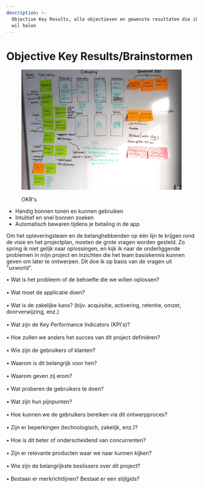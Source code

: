 ```yaml
---
description: >-
  Objective Key Results, alle objectieven en gewenste resultaten die ik hier uit
  wil halen
---
```


# Objective Key Results/Brainstormen

<figure><img src="../.gitbook/assets/22.jpg" alt=""><figcaption><p>OKR's</p></figcaption></figure>

* Handig bonnen tonen en kunnen gebruiken
* Intuïtief en snel bonnen zoeken
* Automatisch bewaren tijdens je betaling in de app

Om het opleveringsteam en de belanghebbenden op één lijn te krijgen rond de visie en het projectplan, moeten de grote vragen worden gesteld. Zo spring ik niet gelijk naar oplossingen, en kijk ik naar de onderliggende problemen in mijn project en inzichten die het team basiskennis kunnen geven om later te ontwerpen. Dit doe ik op basis van de vragen uit "uxworld". &#x20;

• Wat is het probleem of de behoefte die we willen oplossen? \
\
• Wat moet de applicatie doen? \
\
• Wat is de zakelijke kans? (bijv. acquisitie, activering, retentie, omzet, doorverwijzing, enz.) \
\
• Wat zijn de Key Performance Indicators (KPI's)? \
\
• Hoe zullen we anders het succes van dit project definiëren? \
\
• Wie zijn de gebruikers of klanten? \
\
• Waarom is dit belangrijk voor hen? \
\
• Waarom geven zij erom? \
\
• Wat proberen de gebruikers te doen? \
\
• Wat zijn hun pijnpunten? \
\
• Hoe kunnen we de gebruikers bereiken via dit ontwerpproces? \
\
• Zijn er beperkingen (technologisch, zakelijk, enz.)? \
\
• Hoe is dit beter of onderscheidend van concurrenten? \
\
• Zijn er relevante producten waar we naar kunnen kijken? \
\
• Wie zijn de belangrijkste beslissers over dit project? \
\
• Bestaan er merkrichtlijnen? Bestaat er een stijlgids?



